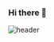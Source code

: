 ### Hi there 👋

![header](https://capsule-render.vercel.app/api?type=waving&color=auto&height=300&section=header&text=이슈깃허브&fontSize=90)
